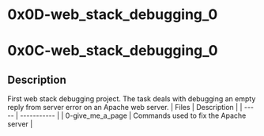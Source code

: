 # 0x0D-web_stack_debugging_0
# 0x0C-web_stack_debugging_0

## Description

First web stack debugging project. The task deals with debugging an empty reply from server error on an Apache web server.
| Files | Description |
| ----- | ----------- |
| 0-give_me_a_page | Commands used to fix the Apache server |
